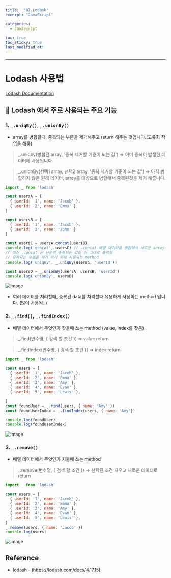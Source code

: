 ```yaml
---
title:  "07.Lodash"
excerpt: "JavaScript"

categories:
  - JavaScript

toc: true
toc_sticky: true
last_modified_at: 
---
```


---

#  Lodash 사용법

[Lodash Documentation](https://lodash.com/docs/4.17.15)



## 🔑 Lodash 에서 주로 사용되는 주요 기능

### 1. `_.uniqBy()`, `_.unionBy()`

- array를 병합할때, 중복되는 부분을 제거해주고 return 해주는 것입니다.(고유화 작업을 해줌)

> _.uniqby(병합된 array, '중복 제거할 기준이 되는 값')  => 이미 중복이 발생한 데이터에 사용됩니다.

> _.unionBy(선택1 array, 선택2 array, '중복 제거할 기준이 되는 값') => 아직 병합하지 않은 원래 데이터, array를 대상으로 병합해서 중복된것을 제거 해줍니다.



```js
import _ from 'lodash'

const usersA = [
  { userId: '1', name: 'Jacob' },
  { userId: '2', name: 'Emma' }
]

const usersB = [
  { userId: '1', name: 'Jacob' },
  { userId: '3', name: 'John' }
]

const usersC = usersA.concat(usersB)
console.log('concat', usersC) // .concat 배열 데이터를 병합해서 새로운 array로 return
// 대신 .concat 은 단순히 중복되는 값들 이 그대로 출력됨 
// 중복되는 부분을 제거 하기 위해 사용되는 method
console.log('uniqBy', _.uniqBy(usersC, 'userId'))

const usersD = _.unionBy(usersA, usersB, 'userId')
console.log('unionBy', usersD)
```


![image](https://user-images.githubusercontent.com/28912774/116230444-9d3cbf80-a792-11eb-8bc5-c8e8b697a2bf.png)



- 여러 데이터를 처리할때, 중복된 data를 처리할때 유용하게 사용하는 method 입니다. (많이 사용됨..)



### 2. `_.find()`, `_.findIndex()`  

- 배열 데이터에서 무엇인가 찾을때 쓰는 method (value, index를 찾음)

> _.find(변수명, { 검색 할 조건 }) => value return


> _.findIndex(변수명, { 검색 할 조건 }) => index return

```js
import _ from 'lodash'

const users = [
  { userId: '1', name: 'Jacob' },
  { userId: '2', name: 'Emma' },
  { userId: '3', name: 'Amy' },
  { userId: '4', name: 'Evan' },
  { userId: '5', name: 'Lewis' },

]
const foundUser = _.find(users, { name: 'Amy' })
const foundUserIndex = _.findIndex(users, { name: 'Amy'})

console.log(foundUser) 
console.log(foundUserIndex)
```
![image](https://user-images.githubusercontent.com/28912774/116235913-5f8f6500-a799-11eb-8a28-efb167dd0d1a.png)


### 3. `_.remove()`

- 배열 데이터에서 무엇인가 지울때 쓰는 method 

> _.remove(변수명, { 검색 할 조건 }) => 선택된 조건 지우고 새로운 데이터로 return

```js
import _ from 'lodash'

const users = [
  { userId: '1', name: 'Jacob' },
  { userId: '2', name: 'Emma' },
  { userId: '3', name: 'Amy' },
  { userId: '4', name: 'Evan' },
  { userId: '5', name: 'Lewis' },
]
_.remove(users, { name: 'Jacob' })
console.log(users)
```

![image](https://user-images.githubusercontent.com/28912774/116236321-e04e6100-a799-11eb-9f54-e19d3ba2b21e.png)


## Reference 

 - lodash - [(https://lodash.com/docs/4.17.15)](https://lodash.com/docs/4.17.15)  